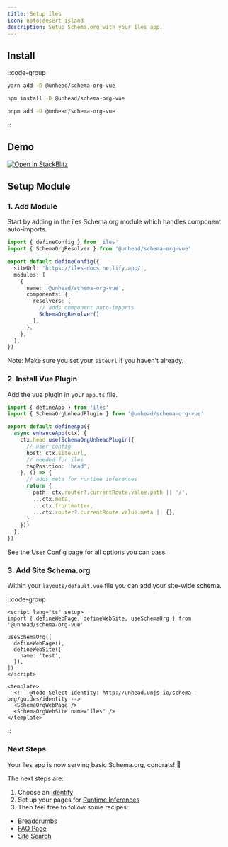 ```yaml
---
title: Setup îles
icon: noto:desert-island
description: Setup Schema.org with your îles app.
---
```


## Install

::code-group

```bash [yarn]
yarn add -D @unhead/schema-org-vue
```

```bash [npm]
npm install -D @unhead/schema-org-vue
```

```bash [pnpm]
pnpm add -D @unhead/schema-org-vue
```

::


## Demo

<a href="https://stackblitz.com/edit/iles-8zfeud" target="_blank">
  <img alt="Open in StackBlitz" src="https://camo.githubusercontent.com/bf5c9492905b6d3b558552de2c848c7cce2e0a0f0ff922967115543de9441522/68747470733a2f2f646576656c6f7065722e737461636b626c69747a2e636f6d2f696d672f6f70656e5f696e5f737461636b626c69747a2e737667">
</a>


## Setup Module

### 1. Add Module

Start by adding in the îles Schema.org module which handles component auto-imports.

```ts [iles.config.ts]
import { defineConfig } from 'iles'
import { SchemaOrgResolver } from '@unhead/schema-org-vue'

export default defineConfig({
  siteUrl: 'https://iles-docs.netlify.app/',
  modules: [
    {
      name: '@unhead/schema-org-vue',
      components: {
        resolvers: [
          // adds component auto-imports
          SchemaOrgResolver(),
        ],
      },
    },
  ],
})
```

Note: Make sure you set your `siteUrl` if you haven't already.

### 2. Install Vue Plugin

Add the vue plugin in your `app.ts` file.

```ts [app.ts]
import { defineApp } from 'iles'
import { SchemaOrgUnheadPlugin } from '@unhead/schema-org-vue'

export default defineApp({
  async enhanceApp(ctx) {
    ctx.head.use(SchemaOrgUnheadPlugin({
      // user config
      host: ctx.site.url,
      // needed for iles
      tagPosition: 'head',
    }, () => {
      // adds meta for runtime inferences
      return {
        path: ctx.router?.currentRoute.value.path || '/',
        ...ctx.meta,
        ...ctx.frontmatter,
        ...ctx.router?.currentRoute.value.meta || {},
      }
    }))
  },
})
```

See the [User Config page](/schema-org/guides/user-config) for all options you can pass.

### 3. Add Site Schema.org

Within your `layouts/default.vue` file you can add your site-wide schema.

::code-group

```vue [Composition API]
<script lang="ts" setup>
import { defineWebPage, defineWebSite, useSchemaOrg } from '@unhead/schema-org-vue'

useSchemaOrg([
  defineWebPage(),
  defineWebSite({
    name: 'test',
  }),
])
</script>
```

```vue [Component API]
<template>
  <!-- @todo Select Identity: http://unhead.unjs.io/schema-org/guides/identity -->
  <SchemaOrgWebPage />
  <SchemaOrgWebSite name="îles" />
</template>
```

::

### Next Steps

Your îles app is now serving basic Schema.org, congrats! 🎉

The next steps are:
1. Choose an [Identity](/schema-org/guides/identity)
2. Set up your pages for [Runtime Inferences](/guide/getting-started/how-it-works#runtime-inferences)
3. Then feel free to follow some recipes:

- [Breadcrumbs](/schema-org/recipes/breadcrumbs)
- [FAQ Page](/schema-org/recipes/faq)
- [Site Search](/schema-org/recipes/site-search)
